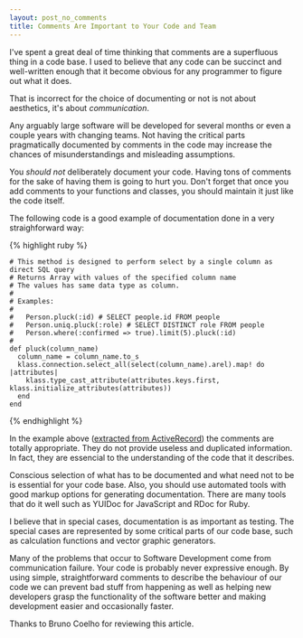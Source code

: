 ```yaml
---
layout: post_no_comments
title: Comments Are Important to Your Code and Team
---
```


<!-- ![The Ancient Library of Alexandria](/public/images/Ancientlibraryalex.jpg "The Ancient Library of Alexandria")
 -->
<!-- <span class="image_caption">The Ancient Library of Alexandria</span>
 -->

<span class="drops">I</span>'ve spent a great deal of time thinking that comments are a superfluous thing in a code base. I used to believe that any code can be succinct and well-written enough that it become obvious for any programmer to figure out what it does.

That is incorrect for the choice of documenting or not is not about aesthetics, it's about *communication*.

Any arguably large software will be developed for several months or even a couple years with changing teams. Not having the critical parts pragmatically documented by comments in the code may increase the chances of misunderstandings and misleading assumptions.

You *should not* deliberately document your code. Having tons of comments for the sake of having them is going to hurt you. Don't forget that once you add comments to your functions and classes, you should maintain it just like the code itself.

The following code is a good example of documentation done in a very straighforward way:

{% highlight ruby %}

    # This method is designed to perform select by a single column as direct SQL query
    # Returns Array with values of the specified column name
    # The values has same data type as column.
    #
    # Examples:
    #
    #   Person.pluck(:id) # SELECT people.id FROM people
    #   Person.uniq.pluck(:role) # SELECT DISTINCT role FROM people
    #   Person.where(:confirmed => true).limit(5).pluck(:id)
    #
    def pluck(column_name)
      column_name = column_name.to_s
      klass.connection.select_all(select(column_name).arel).map! do |attributes|
        klass.type_cast_attribute(attributes.keys.first, klass.initialize_attributes(attributes))
      end
    end

{% endhighlight %}

In the example above ([extracted from ActiveRecord]) the comments are totally appropriate. They do not provide useless and duplicated information. In fact, they are essencial to the understanding of the code that it describes.

Conscious selection of what has to be documented and what need not to be is essential for your code base. Also, you should use automated tools with good markup options for generating documentation. There are many tools that do it well such as YUIDoc for JavaScript and RDoc for Ruby.

I believe that in special cases, documentation is as important as testing. The special cases are represented by some critical parts of our code base, such as calculation functions and vector graphic generators.

Many of the problems that occur to Software Development come from communication failure. Your code is probably never expressive enough. By using simple, straightforward comments to describe the behaviour of our code we can prevent bad stuff from happening as well as helping new developers grasp the functionality of the software better and making development easier and occasionally faster.

Thanks to Bruno Coelho for reviewing this article.

[extracted from ActiveRecord]: https://github.com/rails/rails/blob/f8f4ac91203506c94d547ee0ef530bd60faf97ed/activerecord/lib/active_record/relation/calculations.rb
